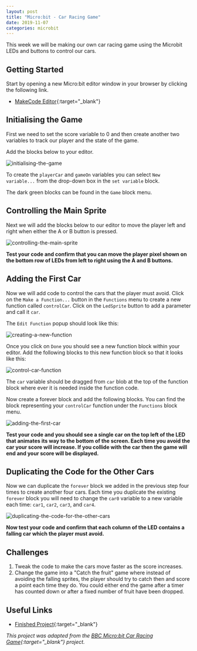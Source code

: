 ```yaml
---
layout: post
title: "Micro:bit - Car Racing Game"
date: 2019-11-07
categories: microbit
---
```

This week we will be making our own car racing game using the Microbit LEDs and buttons to control our cars.

## Getting Started

Start by opening a new Micro:bit editor window in your browser by clicking the following link.

- [MakeCode Editor](https://makecode.microbit.org/#editor){:target="_blank"}

## Initialising the Game

First we need to set the score variable to 0 and then create another two variables to track our player and the state of the game.

Add the blocks below to your editor.

![initialising-the-game](/assets/microbit-car-racing-game/initialising-the-game.png)

To create the `playerCar` and `gameOn` variables you can select `New variable...` from the drop-down box in the `set variable` block.

The dark green blocks can be found in the `Game` block menu.

## Controlling the Main Sprite

Next we will add the blocks below to our editor to move the player left and right when either the A or B button is pressed.

![controlling-the-main-sprite](/assets/microbit-car-racing-game/controlling-the-main-sprite.png)

**Test your code and confirm that you can move the player pixel shown on the bottom row of LEDs from left to right using the A and B buttons.**
## Adding the First Car

Now we will add code to control the cars that the player must avoid. Click on the `Make a Function...` button in the `Functions` menu to create a new function called `controlCar`. Click on the `LedSprite` button to add a parameter and call it `car`.

The `Edit Function` popup should look like this:

![creating-a-new-function](/assets/microbit-car-racing-game/creating-a-new-function.png)

Once you click on `Done` you should see a new function block within your editor. Add the following blocks to this new function block so that it looks like this:

![control-car-function](/assets/microbit-car-racing-game/control-car-function.png)

The `car` variable should be dragged from `car` blob at the top of the function block where ever it is needed inside the function code.

Now create a forever block and add the following blocks. You can find the block representing your `controlCar` function under the `Functions` block menu.

![adding-the-first-car](/assets/microbit-car-racing-game/adding-the-first-car.png)

**Test your code and you should see a single car on the top left of the LED that animates its way to the bottom of the screen. Each time you avoid the car your score will increase. If you collide with the car then the game will end and your score will be displayed.**

## Duplicating the Code for the Other Cars

Now we can duplicate the `forever` block we added in the previous step four times to create another four cars. Each time you duplicate the existing `forever` block you will need to change the `car0` variable to a new variable each time: `car1`, `car2`, `car3`, and `car4`.

![duplicating-the-code-for-the-other-cars](/assets/microbit-car-racing-game/duplicating-the-code-for-the-other-cars.png)

**Now test your code and confirm that each column of the LED contains a falling car which the player must avoid.**

## Challenges

1. Tweak the code to make the cars move faster as the score increases.
2. Change the game into a "Catch the fruit" game where instead of avoiding the falling sprites, the player should try to catch then and score a point each time they do. You could either end the game after a timer has counted down or after a fixed number of fruit have been dropped.

## Useful Links

- [Finished Project](https://makecode.microbit.org/_P4H9RoEEhVkv){:target="_blank"}

*This project was adapted from the [BBC Micro:bit Car Racing Game](https://www.101computing.net/microbit-car-racing-game/){:target="_blank"} project.*

